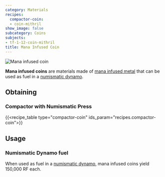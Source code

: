 ```yaml
---
category: Materials
recipes:
  compactor-coin:
  - coin-mithril
show_image: false
subcategory: Coins
subjects:
- tf-1-12-coin-mithril
title: Mana Infused Coin
---
```


![Mana infused coin](/images/docs/1.12/thermal-foundation/coin-mithril.png)


**Mana infused coins** are materials made of [mana infused
metal](../mana-infused-ingot/) that can be used as fuel in a [numismatic
dynamo](../../thermal-expansion/numismatic-dynamo/).


Obtaining
---------

### Compactor with Numismatic Press
{{<recipe_table type="compactor-coin" ids_param="recipes.compactor-coin">}}


Usage
-----

### Numismatic Dynamo fuel
When used as fuel in a [numismatic dynamo](../../thermal-expansion/numismatic-dynamo/), mana
infused coins yield 150,000 RF each.
